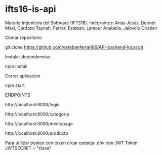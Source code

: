 # ifts16-is-api
Materia Ingeniería del Software (IFTS16). Integrantes: Arias Jesús, Bonnet Maxi, Cardozo Taynah, Ferrari Esteban, Lamour Anabella, Jelovcic Cristian

Clonar repositorio

git clone https://github.com/estebanferrari86/API-backend-local.git

Instalar dependencias

npm install

Correr aplicacion

npm start

ENDPOINTS

http://localhost:8000/login

http://localhost:8000/categoria

http://localhost:8000/mediopago

http://localhost:8000/producto

Para utilizar posteo con token crear carpeta .env con JWT Token
JWTSECRET = "clave"
